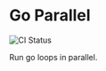 Go Parallel
===

![CI Status](https://github.com/smirzaei/parallel/actions/workflows/test.yml/badge.svg)

Run go loops in parallel.
